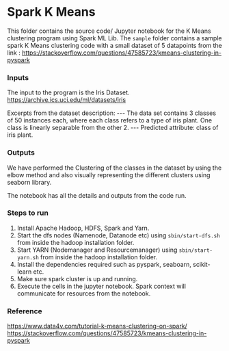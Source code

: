# Spark K Means

This folder contains the source code/ Jupyter notebook for the K Means clustering program using Spark ML Lib. The `sample` folder contains a sample spark K Means clustering code with a small dataset of 5 datapoints from the link : https://stackoverflow.com/questions/47585723/kmeans-clustering-in-pyspark

### Inputs

The input to the program is the Iris Dataset. https://archive.ics.uci.edu/ml/datasets/iris 

Excerpts from the dataset description: 
   --- The data set contains 3 classes of 50 instances each,
       where each class refers to a type of iris plant.  One class is
       linearly separable from the other 2.
   --- Predicted attribute: class of iris plant.

### Outputs

We have performed the Clustering of the classes in the dataset by using the elbow method and also visually representing the different clusters using seaborn library. 

The notebook has all the details and outputs from the code run.

### Steps to run

1. Install Apache Hadoop, HDFS, Spark and Yarn.
2. Start the dfs nodes (Namenode, Datanode etc) using `sbin/start-dfs.sh` from inside the hadoop installation folder. 
3. Start YARN (Nodemanager and Resourcemanager) using `sbin/start-yarn.sh` from inside the hadoop installation folder.
4. Install the dependencies required such as pyspark, seaboarn, scikit-learn etc.
5. Make sure spark cluster is up and running.
5. Execute the cells in the jupyter notebook. Spark context will communicate for resources from the notebook.

### Reference

https://www.data4v.com/tutorial-k-means-clustering-on-spark/ \
https://stackoverflow.com/questions/47585723/kmeans-clustering-in-pyspark